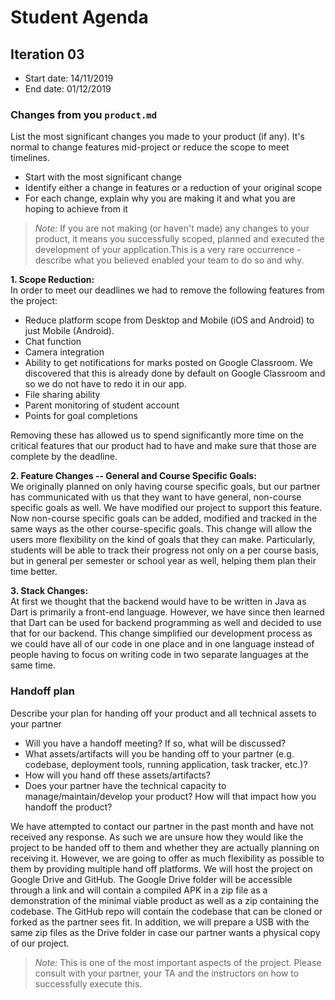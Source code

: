 # Student Agenda

## Iteration 03

 * Start date: 14/11/2019
 * End date:   01/12/2019

### Changes from you `product.md`

List the most significant changes you made to your product (if any). It's normal to change features mid-project or reduce the scope to meet timelines. 

 * Start with the most significant change
 * Identify either a change in features or a reduction of your original scope
 * For each change, explain why you are making it and what you are hoping to achieve from it

 > *Note:* If you are not making (or haven't made) any changes to your product, it means you successfully scoped, planned and executed the development of your application.This is a very rare occurrence - describe what you believed enabled your team to do so and why. 

__1. Scope Reduction:__<br/>
In order to meet our deadlines we had to remove the following features from the project:
* Reduce platform scope from Desktop and Mobile (iOS and Android) to just Mobile (Android).
* Chat function
* Camera integration
* Ability to get notifications for marks posted on Google Classroom. We discovered that this is already done by default on Google Classroom and so we do not have to redo it in our app.
* File sharing ability
* Parent monitoring of student account
* Points for goal completions

Removing these has allowed us to spend significantly more time on the critical features that our product had to have and make sure that those are complete by the deadline.<br/>

__2. Feature Changes -- General and Course Specific Goals:__<br/>
We originally planned on only having course specific goals, but our partner has communicated with us that they want to have general, non-course specific goals as well. We have modified our project to support this feature. Now non-course specific goals can be added, modified and tracked in the same ways as the other course-specific goals. This change will allow the users more flexibility on the kind of goals that they can make. Particularly, students will be able to track their progress not only on a per course basis, but in general per semester or school year as well, helping them plan their time better.
<br/>

__3. Stack Changes:__<br/>
At first we thought that the backend would have to be written in Java as Dart is primarily a front-end language. However, we have since then learned that Dart can be used for backend programming as well and decided to use that for our backend. This change simplified our development process as we could have all of our code in one place and in one language instead of people having to focus on writing code in two separate languages at the same time.<br/>



### Handoff plan

Describe your plan for handing off your product and all technical assets to your partner

 * Will you have a handoff meeting? If so, what will be discussed?
 * What assets/artifacts will you be handing off to your partner (e.g. codebase, deployment tools, running application, task tracker, etc.)? 
 * How will you hand off these assets/artifacts?
 * Does your partner have the technical capacity to manage/maintain/develop your product? How will that impact how you handoff the product?
 
We have attempted to contact our partner in the past month and have not received any response. As such we are unsure how they would like the project to be handed off to them and whether they are actually planning on receiving it. However, we are going to offer as much flexibility as possible to them by providing multiple hand off platforms. We will host the project on Google Drive and GitHub. The Google Drive folder will be accessible through a link and will contain a compiled APK in a zip file as a demonstration of the minimal viable product as well as a zip containing the codebase. The GitHub repo will contain the codebase that can be cloned or forked as the partner sees fit. In addition, we will prepare a USB with the same zip files as the Drive folder in case our partner wants a physical copy of our project.


> *Note:* This is one of the most important aspects of the project. Please consult with your partner, your TA and the instructors on how to successfully execute this. 

